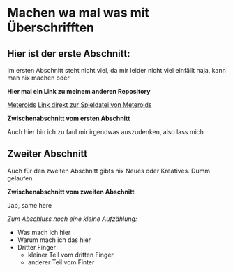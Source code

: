 # Machen wa mal was mit Überschrifften

## Hier ist der erste Abschnitt:

Im ersten Abschnitt steht nicht viel, da mir leider nicht viel einfällt
naja, kann man nix machen oder

**Hier mal ein Link zu meinem anderen Repository**

[Meteroids](https://github.com/StellarByteStudios/Meteroids)
[Link direkt zur Spieldatei von Meteroids](https://github.com/StellarByteStudios/Meteroids/blob/main/Fertige%20Builds/Meteroids%20(Release%201.2.1%20Bugfixing%20%5BSettingsSaving%5D).zip)

**Zwischenabschnitt vom ersten Abschnitt**

Auch hier bin ich zu faul mir irgendwas auszudenken, also lass mich


## Zweiter Abschnitt

Auch für den zweiten Abschnitt gibts nix Neues oder Kreatives. Dumm gelaufen

**Zwischenabschnitt vom zweiten Abschnitt**

Jap, same here

*Zum Abschluss noch eine kleine Aufzählung:*

*  Was mach ich hier
*  Warum mach ich das hier
*  Dritter Finger
    *  kleiner Teil vom dritten Finger 
    *  anderer Teil vom Finter
